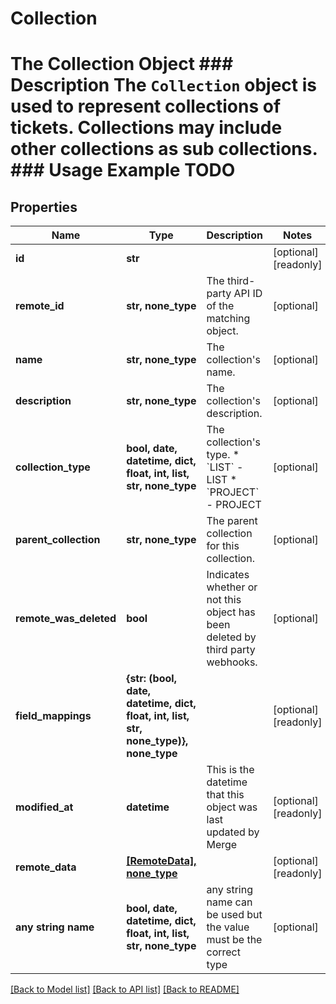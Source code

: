 # Collection

# The Collection Object ### Description The `Collection` object is used to represent collections of tickets. Collections may include other collections as sub collections.  ### Usage Example TODO

## Properties
Name | Type | Description | Notes
------------ | ------------- | ------------- | -------------
**id** | **str** |  | [optional] [readonly] 
**remote_id** | **str, none_type** | The third-party API ID of the matching object. | [optional] 
**name** | **str, none_type** | The collection&#39;s name. | [optional] 
**description** | **str, none_type** | The collection&#39;s description. | [optional] 
**collection_type** | **bool, date, datetime, dict, float, int, list, str, none_type** | The collection&#39;s type.  * &#x60;LIST&#x60; - LIST * &#x60;PROJECT&#x60; - PROJECT | [optional] 
**parent_collection** | **str, none_type** | The parent collection for this collection. | [optional] 
**remote_was_deleted** | **bool** | Indicates whether or not this object has been deleted by third party webhooks. | [optional] 
**field_mappings** | **{str: (bool, date, datetime, dict, float, int, list, str, none_type)}, none_type** |  | [optional] [readonly] 
**modified_at** | **datetime** | This is the datetime that this object was last updated by Merge | [optional] [readonly] 
**remote_data** | [**[RemoteData], none_type**](RemoteData.md) |  | [optional] [readonly] 
**any string name** | **bool, date, datetime, dict, float, int, list, str, none_type** | any string name can be used but the value must be the correct type | [optional]

[[Back to Model list]](../README.md#documentation-for-models) [[Back to API list]](../README.md#documentation-for-api-endpoints) [[Back to README]](../README.md)



